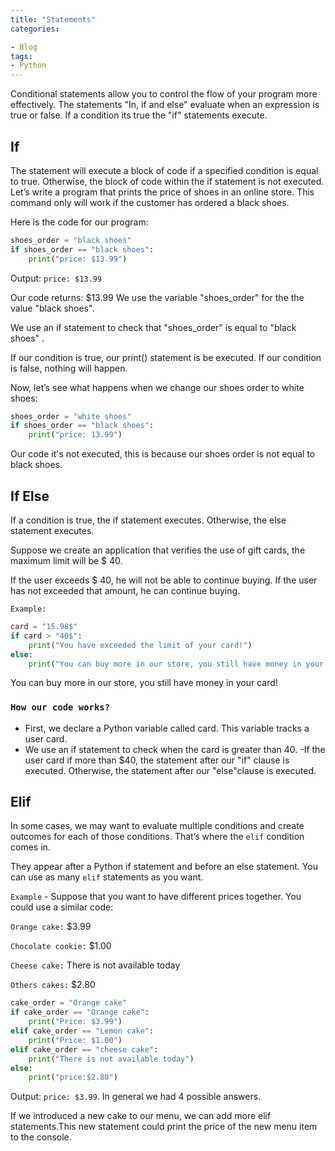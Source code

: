 ```yaml
---
title: "Statements"
categories:

- Blog
tags:
- Python
---
```


Conditional statements allow you to control the flow of your program more effectively.
The statements "In, if and else" evaluate when an expression is true or false. If a condition its true the "if" statements execute.

## If

 The statement will execute a block of code if a specified condition is equal to true. Otherwise, the block of code within the if statement is not executed.
 Let’s write a program that prints the price of shoes in an online store. This command only will work if the customer has ordered a black shoes.

Here is the code for our program:

```python
shoes_order = "black shoes"
if shoes_order == "black shoes":
    print("price: $13.99")
```

Output: `price: $13.99`

Our code returns: $13.99
We use the variable "shoes_order" for the the value "black shoes".

We use an if statement to check that "shoes_order" is equal to "black shoes" .

 If our condition is true, our print() statement is be executed. If our condition is false, nothing will happen.

Now, let’s see what happens when we change our shoes order to white shoes:

```python
shoes_order = "white shoes"
if shoes_order == "black shoes":
    print("price: 13.99")
```

Our code it's not executed, this is because our shoes order is not equal to black shoes.

## If Else

If a condition is true, the if statement executes. Otherwise, the else statement executes.

Suppose we create an application that verifies the use of gift cards, the maximum limit will be $ 40.

If the user exceeds $ 40, he will not be able to continue buying.
If the user has not exceeded that amount, he can continue buying.

`Example:`

```python
card = "15.98$"
if card > "40$":
    print("You have exceeded the limit of your card!")
else:
    print("You can buy more in our store, you still have money in your card!")
```

You can buy more in our store, you still have money in your card!

### `How our code works?`

- First, we declare a Python variable called card. This variable tracks a user card.
- We use an if statement to check when the card is greater than 40.
-If the user card if more than $40, the statement after our "if" clause is executed. Otherwise, the statement after our "else"clause is executed.

## Elif

In some cases, we may want to evaluate multiple conditions and create outcomes for each of those conditions. That’s where the `elif` condition comes in.

They appear after a Python if statement and before an else statement. You can use as many `elif` statements as you want.

`Example` - Suppose that you want to have different prices together. You could use a similar code:

`Orange cake:` $3.99

`Chocolate cookie:` $1.00

`Cheese cake:` There is not available today

`Others cakes:` $2.80

```python
cake_order = "Orange cake"
if cake_order == "Orange cake":
    print("Price: $3.99")
elif cake_order == "Lemon cake":
    print("Price: $1.00")
elif cake_order == "cheese cake":
    print("There is not available today")
else: 
    print("price:$2.80")
```

Output: `price: $3.99`. In general we had 4 possible answers.

If we introduced a new cake to our menu, we can add more elif statements.This new statement could print the price of the new menu item to the console.
